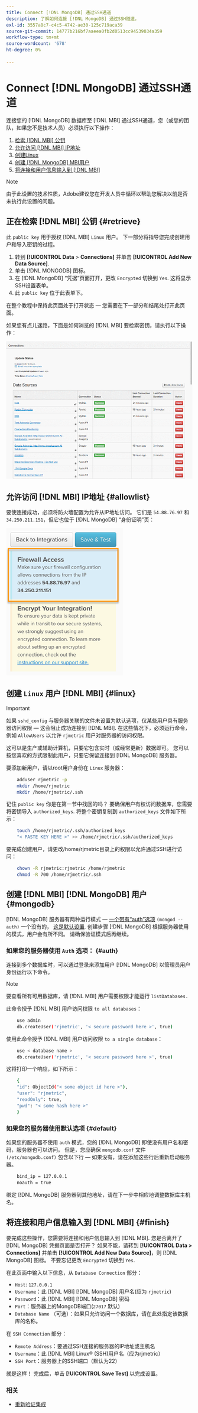 ```yaml
---
title: Connect [!DNL MongoDB] 通过SSH通道
description: 了解如何连接 [!DNL MongoDB] 通过SSH隧道。
exl-id: 3557a8c7-c4c5-4742-ae30-125c719aca39
source-git-commit: 14777b216bf7aaeea0fb2d0513cc94539034a359
workflow-type: tm+mt
source-wordcount: '678'
ht-degree: 0%

---
```


# Connect [!DNL MongoDB] 通过SSH通道

连接您的 [!DNL MongoDB] 数据库至 [!DNL MBI] 通过SSH通道，您（或您的团队，如果您不是技术人员）必须执行以下操作：

1. [检索 [!DNL MBI] 公钥](#retrieve)
1. [允许访问 [!DNL MBI] IP地址](#allowlist)
1. [创建Linux](#linux)
1. [创建 [!DNL MongoDB] MBI用户](#mongodb)
1. [将连接和用户信息输入到 [!DNL MBI]](#finish)

>[!NOTE]
>
>由于此设置的技术性质，Adobe建议您在开发人员中循环以帮助您解决以前是否未执行此设置的问题。

## 正在检索 [!DNL MBI] 公钥 {#retrieve}

此 `public key` 用于授权 [!DNL MBI] `Linux` 用户。 下一部分将指导您完成创建用户和导入密钥的过程。

1. 转到 **[!UICONTROL Data** > **Connections]** 并单击 **[!UICONTROL Add New Data Source]**.
1. 单击 [!DNL MONGODB] 图标。
1. 在 [!DNL MongoDB] “凭据”页面打开，更改 `Encrypted` 切换到 `Yes`. 这将显示SSH设置表单。
1. 此 `public key` 位于此表单下。

在整个教程中保持此页面处于打开状态 — 您需要在下一部分和结尾处打开此页面。

如果您有点儿迷路，下面是如何浏览的 [!DNL MBI] 要检索密钥，请执行以下操作：

![检索RJMetrics公钥](../../../assets/MongoDB_Public_Key.gif)<!--{:.zoom}-->

## 允许访问 [!DNL MBI] IP地址 {#allowlist}

要使连接成功，必须将防火墙配置为允许从IP地址访问。 它们是 `54.88.76.97` 和 `34.250.211.151`，但它也位于 [!DNL MongoDB] “身份证明”页：

![MBI_Allow_Access_IPs.png](../../../assets/MBI_allow_access_IPs.png)

## 创建 `Linux` 用户 [!DNL MBI] {#linux}

>[!IMPORTANT]
>
>如果 `sshd_config` 与服务器关联的文件未设置为默认选项，仅某些用户具有服务器访问权限 — 这会阻止成功连接到 [!DNL MBI]. 在这些情况下，必须运行命令，例如 `AllowUsers` 以允许 `rjmetric` 用户对服务器的访问权限。

这可以是生产或辅助计算机，只要它包含实时（或经常更新）数据即可。 您可以按您喜欢的方式限制此用户，只要它保留连接到 [!DNL MongoDB] 服务器。

要添加新用户，请以root用户身份在 `Linux` 服务器：

```bash
    adduser rjmetric -p
    mkdir /home/rjmetric
    mkdir /home/rjmetric/.ssh
```

记住 `public key` 你是在第一节中找回的吗？ 要确保用户有权访问数据库，您需要将密钥导入 `authorized_keys`. 将整个密钥复制到 `authorized_keys` 文件如下所示：

```bash
    touch /home/rjmetric/.ssh/authorized_keys
    "< PASTE KEY HERE >" >> /home/rjmetric/.ssh/authorized_keys
```

要完成创建用户，请更改/home/rjmetric目录上的权限以允许通过SSH进行访问：

```bash
    chown -R rjmetric:rjmetric /home/rjmetric
    chmod -R 700 /home/rjmetric/.ssh
```

## 创建 [!DNL MBI] [!DNL MongoDB] 用户 {#mongodb}

[!DNL MongoDB] 服务器有两种运行模式 —  [一个带有“auth”选项](#auth) `(mongod -- auth)` 一个没有的， [这是默认设置](#default). 创建步骤 [!DNL MongoDB] 根据服务器使用的模式，用户会有所不同。 请确保验证模式后再继续。

### 如果您的服务器使用 `Auth` 选项： {#auth}

连接到多个数据库时，可以通过登录来添加用户 [!DNL MongoDB] 以管理员用户身份运行以下命令。

>[!NOTE]
>
>要查看所有可用数据库，请 [!DNL MBI] 用户需要权限才能运行 `listDatabases.`

此命令授予 [!DNL MBI] 用户访问权限 `to all databases`：

```bash
    use admin
    db.createUser('rjmetric', '< secure password here >', true)
```

使用此命令授予 [!DNL MBI] 用户访问权限 `to a single database`：

```bash
    use < database name >
    db.createUser('rjmetric', '< secure password here >', true)
```

这将打印一个响应，如下所示：

```bash
    {
    "id": ObjectId("< some object id here >"),
    "user": "rjmetric",
    "readOnly": true,
    "pwd": "< some hash here >"
    }
```

### 如果您的服务器使用默认选项 {#default}

如果您的服务器不使用 `auth` 模式，您的 [!DNL MongoDB] 即使没有用户名和密码，服务器也可以访问。 但是，您应确保 `mongodb.conf` 文件 `(/etc/mongodb.conf)` 包含以下行 — 如果没有，请在添加这些行后重新启动服务器。

```bash
    bind_ip = 127.0.0.1
    noauth = true
```

绑定 [!DNL MongoDB] 服务器到其他地址，请在下一步中相应地调整数据库主机名。

## 将连接和用户信息输入到 [!DNL MBI] {#finish}

要完成这些操作，您需要将连接和用户信息输入到 [!DNL MBI]. 您是否离开了 [!DNL MongoDB] 凭据页面是否打开？ 如果不能，请转到 **[!UICONTROL Data > Connections]** 并单击 **[!UICONTROL Add New Data Source]**，则 [!DNL MongoDB] 图标。 不要忘记更改 `Encrypted` 切换到 `Yes`.

在此页面中输入以下信息，从 `Database Connection` 部分：

* `Host`: `127.0.0.1`
* `Username`：此 [!DNL MBI] [!DNL MongoDB] 用户名(应为 `rjmetric`)
* `Password`：此 [!DNL MBI] [!DNL MongoDB] 密码
* `Port`：服务器上的MongoDB端口(`27017` 默认)
* `Database Name` （可选）：如果只允许访问一个数据库，请在此处指定该数据库的名称。

在 `SSH Connection` 部分：

* `Remote Address`：要通过SSH连接的服务器的IP地址或主机名
* `Username`：此 [!DNL MBI] Linux® (SSH)用户名（应为rjmetric）
* `SSH Port`：服务器上的SSH端口（默认为22）

就是这样！ 完成后，单击 **[!UICONTROL Save Test]** 以完成设置。

### 相关

* [重新验证集成](https://experienceleague.adobe.com/docs/commerce-knowledge-base/kb/how-to/mbi-reauthenticating-integrations.html?lang=en)
